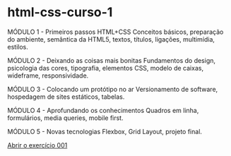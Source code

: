 # html-css-curso-1
 MÓDULO 1 - Primeiros passos HTML+CSS
    Conceitos básicos, preparação do ambiente, semântica da HTML5, textos, títulos, ligações, multimídia, estilos.
 
 MÓDULO 2 - Deixando as coisas mais bonitas
    Fundamentos do design, psicologia das cores, tipografia, elementos CSS, modelo de caixas, wideframe, responsividade.

 MÓDULO 3 - Colocando um protótipo no ar
    Versionamento de software, hospedagem de sites estáticos, tabelas.

 MÓDULO 4 - Aprofundando os conhecimentos
    Quadros em linha, formulários, media queries, mobile first.

 MÓDULO 5 - Novas tecnologias
    Flexbox, Grid Layout, projeto final.

<a href="https://just-fontaine.github.io/html-css-curso-1/exercicios/ex001/index.html" target="_blank">Abrir o exercício 001</a>